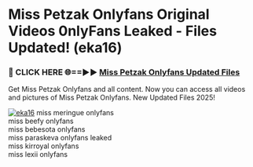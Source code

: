 # Miss Petzak Onlyfans Original Videos 0nlyFans Leaked - Files Updated! (eka16)

<h3>🔴 CLICK HERE 🌐==►► <a href="https://tinyurl.com/2wckxsce" rel="nofollow">Miss Petzak Onlyfans Updated Files</a></h3>

Get Miss Petzak Onlyfans and all content. Now you can access all videos and pictures of Miss Petzak Onlyfans. New Updated Files 2025!

[![eka16](https://i.imgur.com/AFduVYN.gif)](https://tinyurl.com/2wckxsce)
miss meringue onlyfans<br>
miss beefy onlyfans<br>
miss bebesota onlyfans<br>
miss paraskeva onlyfans leaked<br>
miss kirroyal onlyfans<br>
miss lexii onlyfans